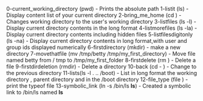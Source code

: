 0-current_working_directory (pwd) - Prints the absolute path 
1-listit (ls) - Display content list of your current directory
2-bring_me_home (cd  ) - Changes working directory to the user's working directory
3-listfiles (ls -l) - Display current directory contents in  the long format
4-listmorefiles (ls -la) - Display current directory contents including hidden files
5-listfilesdigitonly (ls -na) - Display current directory contents in long format,with user and group ids displayed numerically
6-firstdirectory (mkdir) - make a new directory
7-movethatfile (mv /tmp/betty /tmp/my_first_directory) - Move file named betty from / tmp to /tmp/my_first_folder
8-firstdelete (rm ) - Delete a file
9-firstdirdeletion (rmdir) - Delete a directory
10-back (cd - ) - Change to the previous directory
11-lists(ls -l . .. /boot) - List in long format the working directory , parent directory and in the /boot directory
12-file_type (file ) - print the typeof file
13-symbolic_link (ln -s /bin/ls __ls__) - Created a symbolic link to /bin/ls named __ls__ 
